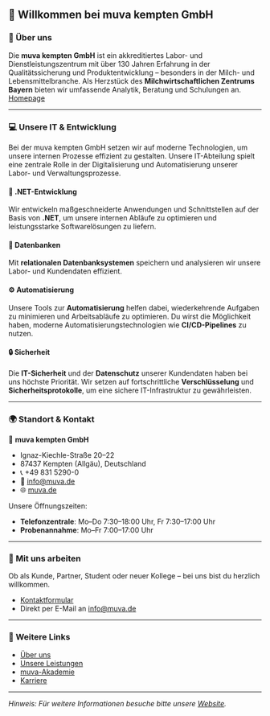 ## 👋 Willkommen bei muva kempten GmbH

### 🧪 Über uns

Die **muva kempten GmbH** ist ein akkreditiertes Labor- und Dienstleistungszentrum mit über 130 Jahren Erfahrung in der Qualitätssicherung und Produktentwicklung – besonders in der Milch- und Lebensmittelbranche. Als Herzstück des **Milchwirtschaftlichen Zentrums Bayern** bieten wir umfassende Analytik, Beratung und Schulungen an. [Homepage](https://www.muva.de)

---

### 💻 Unsere IT & Entwicklung

Bei der muva kempten GmbH setzen wir auf moderne Technologien, um unsere internen Prozesse effizient zu gestalten. Unsere IT-Abteilung spielt eine zentrale Rolle in der Digitalisierung und Automatisierung unserer Labor- und Verwaltungsprozesse.

#### 🔧 **.NET-Entwicklung**

Wir entwickeln maßgeschneiderte Anwendungen und Schnittstellen auf der Basis von **.NET**, um unsere internen Abläufe zu optimieren und leistungsstarke Softwarelösungen zu liefern.

#### 💾 **Datenbanken**

Mit **relationalen Datenbanksystemen** speichern und analysieren wir unsere Labor- und Kundendaten effizient.

#### ⚙️ **Automatisierung**

Unsere Tools zur **Automatisierung** helfen dabei, wiederkehrende Aufgaben zu minimieren und Arbeitsabläufe zu optimieren. Du wirst die Möglichkeit haben, moderne Automatisierungstechnologien wie **CI/CD-Pipelines** zu nutzen.

#### 🔒 **Sicherheit**

Die **IT-Sicherheit** und der **Datenschutz** unserer Kundendaten haben bei uns höchste Priorität. Wir setzen auf fortschrittliche **Verschlüsselung** und **Sicherheitsprotokolle**, um eine sichere IT-Infrastruktur zu gewährleisten.

---

### 🌍 Standort & Kontakt

📍 **muva kempten GmbH**

* Ignaz-Kiechle-Straße 20–22
* 87437 Kempten (Allgäu), Deutschland
* 📞 +49 831 5290-0
* 📧 [info@muva.de](mailto:info@muva.de)
* 🌐 [muva.de](https://www.muva.de)

Unsere Öffnungszeiten:

* **Telefonzentrale**: Mo–Do 7:30–18:00 Uhr, Fr 7:30–17:00 Uhr
* **Probenannahme**: Mo–Fr 7:00–17:00 Uhr

---

### 🤝 Mit uns arbeiten

Ob als Kunde, Partner, Student oder neuer Kollege – bei uns bist du herzlich willkommen.

* [Kontaktformular](https://www.muva.de/kontakt)
* Direkt per E-Mail an [info@muva.de](mailto:info@muva.de)

---

### 🔗 Weitere Links

* [Über uns](https://www.muva.de/ueber-uns)
* [Unsere Leistungen](https://www.muva.de/leistungen)
* [muva-Akademie](https://www.muva.de/akademie)
* [Karriere](https://www.muva.de/karriere)

---

*Hinweis: Für weitere Informationen besuche bitte unsere [Website](https://www.muva.de).*
